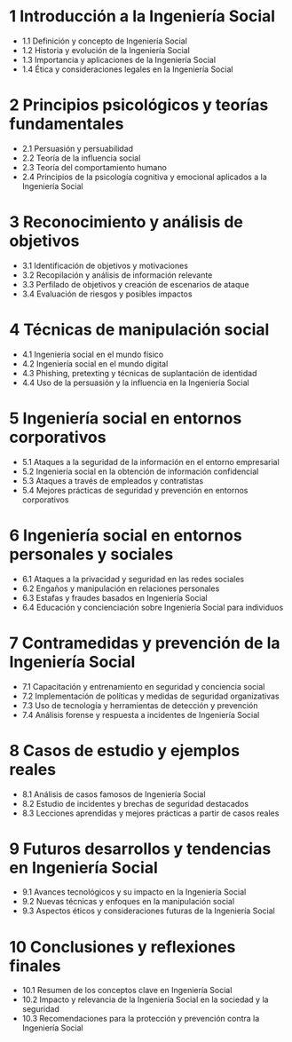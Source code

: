 # 1 Introducción a la Ingeniería Social
- 1.1 Definición y concepto de Ingeniería Social
- 1.2 Historia y evolución de la Ingeniería Social
- 1.3 Importancia y aplicaciones de la Ingeniería Social
- 1.4 Ética y consideraciones legales en la Ingeniería Social

# 2 Principios psicológicos y teorías fundamentales
- 2.1 Persuasión y persuabilidad
- 2.2 Teoría de la influencia social
- 2.3 Teoría del comportamiento humano
- 2.4 Principios de la psicología cognitiva y emocional aplicados a la Ingeniería Social

# 3 Reconocimiento y análisis de objetivos
- 3.1 Identificación de objetivos y motivaciones
- 3.2 Recopilación y análisis de información relevante
- 3.3 Perfilado de objetivos y creación de escenarios de ataque
- 3.4 Evaluación de riesgos y posibles impactos

# 4 Técnicas de manipulación social
- 4.1 Ingeniería social en el mundo físico
- 4.2 Ingeniería social en el mundo digital
- 4.3 Phishing, pretexting y técnicas de suplantación de identidad
- 4.4 Uso de la persuasión y la influencia en la Ingeniería Social

# 5 Ingeniería social en entornos corporativos
- 5.1 Ataques a la seguridad de la información en el entorno empresarial
- 5.2 Ingeniería social en la obtención de información confidencial
- 5.3 Ataques a través de empleados y contratistas
- 5.4 Mejores prácticas de seguridad y prevención en entornos corporativos

# 6 Ingeniería social en entornos personales y sociales
- 6.1 Ataques a la privacidad y seguridad en las redes sociales
- 6.2 Engaños y manipulación en relaciones personales
- 6.3 Estafas y fraudes basados en Ingeniería Social
- 6.4 Educación y concienciación sobre Ingeniería Social para individuos

# 7 Contramedidas y prevención de la Ingeniería Social
- 7.1 Capacitación y entrenamiento en seguridad y conciencia social
- 7.2 Implementación de políticas y medidas de seguridad organizativas
- 7.3 Uso de tecnología y herramientas de detección y prevención
- 7.4 Análisis forense y respuesta a incidentes de Ingeniería Social

# 8 Casos de estudio y ejemplos reales
- 8.1 Análisis de casos famosos de Ingeniería Social
- 8.2 Estudio de incidentes y brechas de seguridad destacados
- 8.3 Lecciones aprendidas y mejores prácticas a partir de casos reales

# 9 Futuros desarrollos y tendencias en Ingeniería Social
- 9.1 Avances tecnológicos y su impacto en la Ingeniería Social
- 9.2 Nuevas técnicas y enfoques en la manipulación social
- 9.3 Aspectos éticos y consideraciones futuras de la Ingeniería Social

# 10 Conclusiones y reflexiones finales
- 10.1 Resumen de los conceptos clave en Ingeniería Social
- 10.2 Impacto y relevancia de la Ingeniería Social en la sociedad y la seguridad
- 10.3 Recomendaciones para la protección y prevención contra la Ingeniería Social
